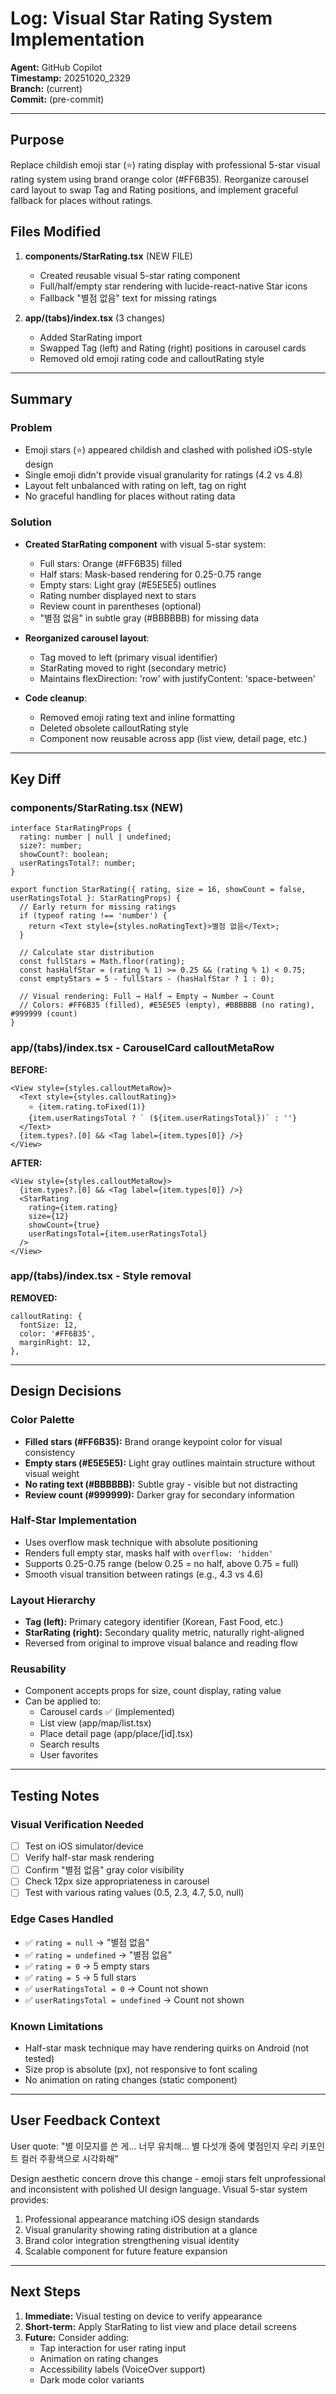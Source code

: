 # Log: Visual Star Rating System Implementation

**Agent:** GitHub Copilot  
**Timestamp:** 20251020_2329  
**Branch:** (current)  
**Commit:** (pre-commit)  

---

## Purpose

Replace childish emoji star (⭐) rating display with professional 5-star visual rating system using brand orange color (#FF6B35). Reorganize carousel card layout to swap Tag and Rating positions, and implement graceful fallback for places without ratings.

## Files Modified

1. **components/StarRating.tsx** (NEW FILE)
   - Created reusable visual 5-star rating component
   - Full/half/empty star rendering with lucide-react-native Star icons
   - Fallback "별점 없음" text for missing ratings

2. **app/(tabs)/index.tsx** (3 changes)
   - Added StarRating import
   - Swapped Tag (left) and Rating (right) positions in carousel cards
   - Removed old emoji rating code and calloutRating style

---

## Summary

### Problem
- Emoji stars (⭐) appeared childish and clashed with polished iOS-style design
- Single emoji didn't provide visual granularity for ratings (4.2 vs 4.8)
- Layout felt unbalanced with rating on left, tag on right
- No graceful handling for places without rating data

### Solution
- **Created StarRating component** with visual 5-star system:
  * Full stars: Orange (#FF6B35) filled
  * Half stars: Mask-based rendering for 0.25-0.75 range
  * Empty stars: Light gray (#E5E5E5) outlines
  * Rating number displayed next to stars
  * Review count in parentheses (optional)
  * "별점 없음" in subtle gray (#BBBBBB) for missing data

- **Reorganized carousel layout**:
  * Tag moved to left (primary visual identifier)
  * StarRating moved to right (secondary metric)
  * Maintains flexDirection: 'row' with justifyContent: 'space-between'

- **Code cleanup**:
  * Removed emoji rating text and inline formatting
  * Deleted obsolete calloutRating style
  * Component now reusable across app (list view, detail page, etc.)

---

## Key Diff

### components/StarRating.tsx (NEW)
```tsx
interface StarRatingProps {
  rating: number | null | undefined;
  size?: number;
  showCount?: boolean;
  userRatingsTotal?: number;
}

export function StarRating({ rating, size = 16, showCount = false, userRatingsTotal }: StarRatingProps) {
  // Early return for missing ratings
  if (typeof rating !== 'number') {
    return <Text style={styles.noRatingText}>별점 없음</Text>;
  }

  // Calculate star distribution
  const fullStars = Math.floor(rating);
  const hasHalfStar = (rating % 1) >= 0.25 && (rating % 1) < 0.75;
  const emptyStars = 5 - fullStars - (hasHalfStar ? 1 : 0);

  // Visual rendering: Full → Half → Empty → Number → Count
  // Colors: #FF6B35 (filled), #E5E5E5 (empty), #BBBBBB (no rating), #999999 (count)
}
```

### app/(tabs)/index.tsx - CarouselCard calloutMetaRow
**BEFORE:**
```tsx
<View style={styles.calloutMetaRow}>
  <Text style={styles.calloutRating}>
    ⭐ {item.rating.toFixed(1)}
    {item.userRatingsTotal ? ` (${item.userRatingsTotal})` : ''}
  </Text>
  {item.types?.[0] && <Tag label={item.types[0]} />}
</View>
```

**AFTER:**
```tsx
<View style={styles.calloutMetaRow}>
  {item.types?.[0] && <Tag label={item.types[0]} />}
  <StarRating 
    rating={item.rating} 
    size={12} 
    showCount={true} 
    userRatingsTotal={item.userRatingsTotal} 
  />
</View>
```

### app/(tabs)/index.tsx - Style removal
**REMOVED:**
```tsx
calloutRating: {
  fontSize: 12,
  color: '#FF6B35',
  marginRight: 12,
},
```

---

## Design Decisions

### Color Palette
- **Filled stars (#FF6B35):** Brand orange keypoint color for visual consistency
- **Empty stars (#E5E5E5):** Light gray outlines maintain structure without visual weight
- **No rating text (#BBBBBB):** Subtle gray - visible but not distracting
- **Review count (#999999):** Darker gray for secondary information

### Half-Star Implementation
- Uses overflow mask technique with absolute positioning
- Renders full empty star, masks half with `overflow: 'hidden'`
- Supports 0.25-0.75 range (below 0.25 = no half, above 0.75 = full)
- Smooth visual transition between ratings (e.g., 4.3 vs 4.6)

### Layout Hierarchy
- **Tag (left):** Primary category identifier (Korean, Fast Food, etc.)
- **StarRating (right):** Secondary quality metric, naturally right-aligned
- Reversed from original to improve visual balance and reading flow

### Reusability
- Component accepts props for size, count display, rating value
- Can be applied to:
  * Carousel cards ✅ (implemented)
  * List view (app/map/list.tsx)
  * Place detail page (app/place/[id].tsx)
  * Search results
  * User favorites

---

## Testing Notes

### Visual Verification Needed
- [ ] Test on iOS simulator/device
- [ ] Verify half-star mask rendering
- [ ] Confirm "별점 없음" gray color visibility
- [ ] Check 12px size appropriateness in carousel
- [ ] Test with various rating values (0.5, 2.3, 4.7, 5.0, null)

### Edge Cases Handled
- ✅ `rating = null` → "별점 없음"
- ✅ `rating = undefined` → "별점 없음"
- ✅ `rating = 0` → 5 empty stars
- ✅ `rating = 5` → 5 full stars
- ✅ `userRatingsTotal = 0` → Count not shown
- ✅ `userRatingsTotal = undefined` → Count not shown

### Known Limitations
- Half-star mask technique may have rendering quirks on Android (not tested)
- Size prop is absolute (px), not responsive to font scaling
- No animation on rating changes (static component)

---

## User Feedback Context

User quote: "별 이모지를 쓴 게... 너무 유치해... 별 다섯개 중에 몇점인지 우리 키포인트 컬러 주황색으로 시각화해"

Design aesthetic concern drove this change - emoji stars felt unprofessional and inconsistent with polished UI design language. Visual 5-star system provides:
1. Professional appearance matching iOS design standards
2. Visual granularity showing rating distribution at a glance
3. Brand color integration strengthening visual identity
4. Scalable component for future feature expansion

---

## Next Steps

1. **Immediate:** Visual testing on device to verify appearance
2. **Short-term:** Apply StarRating to list view and place detail screens
3. **Future:** Consider adding:
   - Tap interaction for user rating input
   - Animation on rating changes
   - Accessibility labels (VoiceOver support)
   - Dark mode color variants
